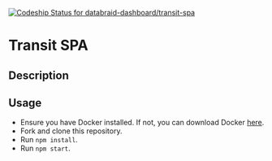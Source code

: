 [ ![Codeship Status for databraid-dashboard/transit-spa](https://app.codeship.com/projects/6491eac0-70d0-0135-0cfa-42df7ce0722f/status?branch=master) ](https://app.codeship.com/projects/243222)

# Transit SPA

## Description

## Usage
- Ensure you have Docker installed. If not, you can download Docker [here](https://www.docker.com/community-edition).
- Fork and clone this repository.
- Run `npm install`.
- Run `npm start`.

